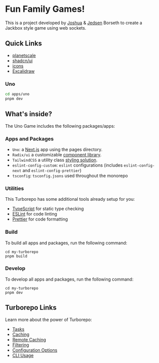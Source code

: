 # Fun Family Games!

This is a project developed by [Joshua](https://joshuaborseth.com) & [Jedsen](https://jedborseth.com) Borseth to create a Jackbox style game using web sockets.

## Quick Links

- [planetscale](https://app.planetscale.com/family-fun-times/family-fun-times)
- [shadcn/ui](https://ui.shadcn.com/docs/components)
- [icons](https://lucide.dev/icons/)
- [Excalidraw](https://excalidraw.com/#room=b7bfdf91a11e3aaf58d2,gmcaenueS-81IGMTX8RHUA)

### Uno

```sh
cd apps/uno
pnpm dev
```

## What's inside?

The Uno Game includes the following packages/apps:

### Apps and Packages

- `Uno`: a [Next.js](https://nextjs.org/) app using the pages directory.
- `Radix/ui` a customizable [component library](https://ui.shadcn.com/).
- `TailwindCSS` a utility class [styling solution](https://tailwindcss.com/).
- `eslint-config-custom`: `eslint` configurations (includes `eslint-config-next` and `eslint-config-prettier`)
- `tsconfig`: `tsconfig.jsons` used throughout the monorepo

### Utilities

This Turborepo has some additional tools already setup for you:

- [TypeScript](https://www.typescriptlang.org/) for static type checking
- [ESLint](https://eslint.org/) for code linting
- [Prettier](https://prettier.io) for code formatting

### Build

To build all apps and packages, run the following command:

```
cd my-turborepo
pnpm build
```

### Develop

To develop all apps and packages, run the following command:

```
cd my-turborepo
pnpm dev
```

## Turborepo Links

Learn more about the power of Turborepo:

- [Tasks](https://turbo.build/repo/docs/core-concepts/monorepos/running-tasks)
- [Caching](https://turbo.build/repo/docs/core-concepts/caching)
- [Remote Caching](https://turbo.build/repo/docs/core-concepts/remote-caching)
- [Filtering](https://turbo.build/repo/docs/core-concepts/monorepos/filtering)
- [Configuration Options](https://turbo.build/repo/docs/reference/configuration)
- [CLI Usage](https://turbo.build/repo/docs/reference/command-line-reference)
